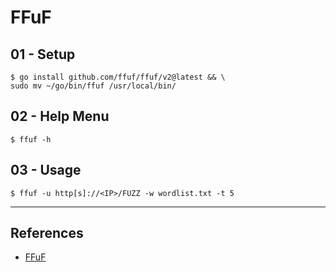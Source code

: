 # FFuF

## 01 - Setup

```
$ go install github.com/ffuf/ffuf/v2@latest && \
sudo mv ~/go/bin/ffuf /usr/local/bin/
```

## 02 - Help Menu

```
$ ffuf -h
```

## 03 - Usage

```
$ ffuf -u http[s]://<IP>/FUZZ -w wordlist.txt -t 5
```

---
## References

- [FFuF](https://github.com/ffuf/ffuf)